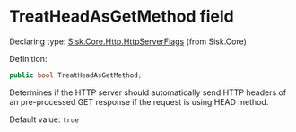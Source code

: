 <!--

Copyrights 2023 Sisk Framework - CypherPotato
Published under MIT license

!!! DO NOT EDIT THIS FILE !!!
This file was generated by a tool in the Sisk package. To edit the information in this documentation,
edit the XML documentation present in the Sisk source code.

-->


# TreatHeadAsGetMethod field

Declaring type: [Sisk.Core.Http.HttpServerFlags](/spec/Sisk.Core.Http.HttpServerFlags.md) (from Sisk.Core)


Definition:

```cs
public bool TreatHeadAsGetMethod;
```

Determines if the HTTP server should automatically send HTTP headers of an pre-processed GET response if the request is using HEAD method.


<p>
                    Default value: <code>true</code></p>

